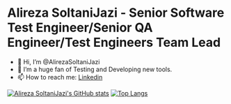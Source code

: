 # Alireza SoltaniJazi - Senior Software Test Engineer/Senior QA Engineer/Test Engineers Team Lead

- 👋 Hi, I’m @AlirezaSoltaniJazi
- 👀 I’m a huge fan of Testing and Developing new tools.
- 📫 How to reach me: [Linkedin](https://www.linkedin.com/in/alireza-soltani-jazi/)

[![Alireza SoltaniJazi's GitHub stats](https://github-readme-stats.vercel.app/api?username=AlirezaSoltaniJazi&hide=stars&theme=transparent&line_height=40)](#)
[![Top Langs](https://github-readme-stats.vercel.app/api/top-langs/?username=AlirezaSoltaniJazi)](#)


<!---
TestSenpai/TestSenpai is a ✨ special ✨ repository because its `README.md` (this file) appears on your GitHub profile.
You can click the Preview link to take a look at your changes.
--->
